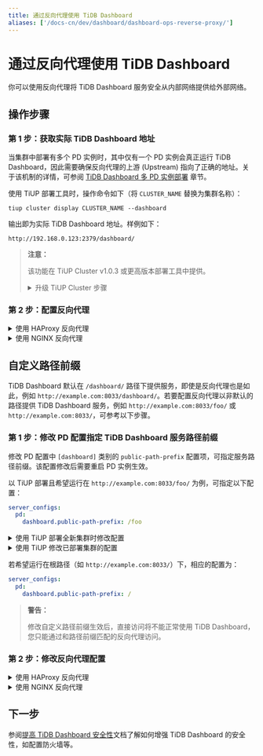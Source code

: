 ```yaml
---
title: 通过反向代理使用 TiDB Dashboard
aliases: ['/docs-cn/dev/dashboard/dashboard-ops-reverse-proxy/']
---
```


# 通过反向代理使用 TiDB Dashboard

你可以使用反向代理将 TiDB Dashboard 服务安全从内部网络提供给外部网络。

## 操作步骤

### 第 1 步：获取实际 TiDB Dashboard 地址

当集群中部署有多个 PD 实例时，其中仅有一个 PD 实例会真正运行 TiDB Dashboard，因此需要确保反向代理的上游 (Upstream) 指向了正确的地址。关于该机制的详情，可参阅 [TiDB Dashboard 多 PD 实例部署](/dashboard/dashboard-ops-deploy.md#多-pd-实例部署) 章节。

使用 TiUP 部署工具时，操作命令如下（将 `CLUSTER_NAME` 替换为集群名称）：

```shell
tiup cluster display CLUSTER_NAME --dashboard
```

输出即为实际 TiDB Dashboard 地址。样例如下：

```
http://192.168.0.123:2379/dashboard/
```

> **注意：**
>
> 该功能在 TiUP Cluster v1.0.3 或更高版本部署工具中提供。
>
> <details>
> <summary>升级 TiUP Cluster 步骤</summary>
>
> ```shell
> tiup update --self
> tiup update cluster --force
> ```
>
> </details>

### 第 2 步：配置反向代理

<details>
<summary>使用 HAProxy 反向代理</summary>

[HAProxy](https://www.haproxy.org/) 作为反向代理时，方法如下：

1. 以在 8033 端口反向代理 TiDB Dashboard 为例，在 HAProxy 配置文件中，新增如下配置：

   ```haproxy
   frontend tidb_dashboard_front
     bind *:8033
     use_backend tidb_dashboard_back if { path /dashboard } or { path_beg /dashboard/ }

   backend tidb_dashboard_back
     mode http
     server tidb_dashboard 192.168.0.123:2379
   ```

   其中 `192.168.0.123:2379` 需替换为[第 1 步：获取实际 TiDB Dashboard 地址](#第-1-步获取实际-tidb-dashboard-地址)中取得的 TiDB Dashboard 实际地址中的 IP 及端口部分。

   > **警告：**
   >
   > 请务必保留 `use_backend` 指令中的 `if` 部分，确保只有该路径下的服务会被反向代理，否则将引入安全风险。参见[提高 TiDB Dashboard 安全性](/dashboard/dashboard-ops-security.md)。

2. 重启 HAProxy，以使配置生效。

3. 测试反向代理是否生效：访问 HAProxy 所在机器的 8033 端口下 `/dashboard/` 地址，如 <http://example.com:8033/dashboard/> ，即可访问 TiDB Dashboard。

</details>

<details>
<summary>使用 NGINX 反向代理</summary>

[NGINX](https://nginx.org/) 作为反向代理时，方法如下：

1. 以在 8033 端口反向代理 TiDB Dashboard 为例，在 NGINX 配置文件中，新增如下配置：

   ```nginx
   server {
     listen 8033;
     location /dashboard/ {
       proxy_pass http://192.168.0.123:2379/dashboard/;
     }
   }
   ```

   其中 `http://192.168.0.123:2379/dashboard/` 需替换为[第 1 步：获取实际 TiDB Dashboard 地址](#第-1-步获取实际-tidb-dashboard-地址)中取得的 TiDB Dashboard 实际地址。

   > **警告：**
   >
   > 请务必保留 `proxy_pass` 指令中的 `/dashboard/` 路径，确保只有该路径下的服务会被反向代理，否则将引入安全风险。参见[提高 TiDB Dashboard 安全性](/dashboard/dashboard-ops-security.md)。

2. 重新载入 NGINX 以使配置生效：

   ```shell
   sudo nginx -s reload
   ```

3. 测试反向代理是否生效：访问 NGINX 所在机器的 8033 端口下 `/dashboard/` 地址，如 `http://example.com:8033/dashboard/` ，即可访问 TiDB Dashboard。

</details>

## 自定义路径前缀

TiDB Dashboard 默认在 `/dashboard/` 路径下提供服务，即使是反向代理也是如此，例如 `http://example.com:8033/dashboard/`。若要配置反向代理以非默认的路径提供 TiDB Dashboard 服务，例如 `http://example.com:8033/foo/` 或 `http://example.com:8033/`，可参考以下步骤。

### 第 1 步：修改 PD 配置指定 TiDB Dashboard 服务路径前缀

修改 PD 配置中 `[dashboard]` 类别的 `public-path-prefix` 配置项，可指定服务路径前缀。该配置修改后需要重启 PD 实例生效。

以 TiUP 部署且希望运行在 `http://example.com:8033/foo/` 为例，可指定以下配置：

```yaml
server_configs:
  pd:
    dashboard.public-path-prefix: /foo
```

<details>
  <summary>使用 TiUP 部署全新集群时修改配置</summary>

若要全新部署集群，可在 TiUP 拓扑文件 `topology.yaml` 中加入上述配置项后进行部署，具体步骤参阅 [TiUP 部署文档](/production-deployment-using-tiup.md#第-3-步初始化集群拓扑文件)。

</details>

<details>
  <summary>使用 TiUP 修改已部署集群的配置</summary>

1. 以编辑模式打开该集群的配置文件（将 `CLUSTER_NAME` 替换为集群名称）

   ```shell
   tiup cluster edit-config CLUSTER_NAME
   ```

2. 在 `server_configs` 的 `pd` 配置下修改或新增配置项，若没有 `server_configs` 请在最顶层新增：

   ```yaml
   server_configs:
     pd:
       dashboard.public-path-prefix: /foo
   ```

   修改完成后的配置文件类似于：

   ```yaml
   server_configs:
     pd:
       dashboard.public-path-prefix: /foo
   global:
     user: tidb
     ...
   ```

   或

   ```yaml
   monitored:
     ...
   server_configs:
     tidb: ...
     tikv: ...
     pd:
       dashboard.public-path-prefix: /foo
     ...
   ```

3. 滚动重启所有 PD 实例生效配置（将 `CLUSTER_NAME` 替换为集群名称）

   ```shell
   tiup cluster reload CLUSTER_NAME -R pd
   ```

   详情请参阅 [TiUP 常见运维操作 - 修改配置参数](/maintain-tidb-using-tiup.md#修改配置参数)。

</details>

若希望运行在根路径（如 `http://example.com:8033/`）下，相应的配置为：

```yaml
server_configs:
  pd:
    dashboard.public-path-prefix: /
```

> **警告：**
>
> 修改自定义路径前缀生效后，直接访问将不能正常使用 TiDB Dashboard，您只能通过和路径前缀匹配的反向代理访问。

### 第 2 步：修改反向代理配置

<details>
<summary>使用 HAProxy 反向代理</summary>

以 `http://example.com:8033/foo/` 为例，HAProxy 配置如下：

```haproxy
frontend tidb_dashboard_front
  bind *:8033
  use_backend tidb_dashboard_back if { path /foo } or { path_beg /foo/ }

backend tidb_dashboard_back
  mode http
  http-request set-path %[path,regsub(^/foo/?,/dashboard/)]
  server tidb_dashboard 192.168.0.123:2379
```

其中 `192.168.0.123:2379` 需替换为[第 1 步：获取实际 TiDB Dashboard 地址](#第-1-步获取实际-tidb-dashboard-地址)中取得的 TiDB Dashboard 实际地址中的 IP 及端口部分。

> **警告：**
>
> 请务必保留 `use_backend` 指令中的 `if` 部分，确保只有该路径下的服务会被反向代理，否则将引入安全风险。参见[提高 TiDB Dashboard 安全性](/dashboard/dashboard-ops-security.md)。

若希望运行在根路径（如 `http://example.com:8033/`），HAProxy 配置如下：

```nginx
frontend tidb_dashboard_front
  bind *:8033
  use_backend tidb_dashboard_back

backend tidb_dashboard_back
  mode http
  http-request set-path /dashboard%[path]
  server tidb_dashboard 192.168.0.123:2379
```

修改配置并重启 HAProxy 后即可生效。

</details>

<details>
<summary>使用 NGINX 反向代理</summary>

以 `http://example.com:8033/foo/` 为例，相应的 NGINX 配置为：

```nginx
server {
  listen 8033;
  location /foo/ {
    proxy_pass http://192.168.0.123:2379/dashboard/;
  }
}
```

其中 `http://192.168.0.123:2379/dashboard/` 需替换为[第 1 步：获取实际 TiDB Dashboard 地址](#第-1-步获取实际-tidb-dashboard-地址)中取得的 TiDB Dashboard 实际地址。

> **警告：**
>
> 请务必保留 `proxy_pass` 指令中的 `/dashboard/` 路径，确保只有该路径下的服务会被反向代理，否则将引入安全风险。参见 [提高 TiDB Dashboard 安全性](/dashboard/dashboard-ops-security.md)。

若希望运行在根路径（如 `http://example.com:8033/`），NGINX 配置为：

```nginx
server {
  listen 8033;
  location / {
    proxy_pass http://192.168.0.123:2379/dashboard/;
  }
}
```

修改配置并重启 NGINX 后即可生效：

```shell
sudo nginx -s reload
```

</details>

## 下一步

参阅[提高 TiDB Dashboard 安全性](/dashboard/dashboard-ops-security.md)文档了解如何增强 TiDB Dashboard 的安全性，如配置防火墙等。
